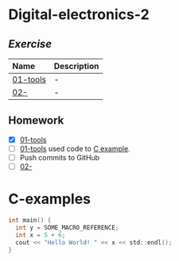 # Digital-electronics-2

## _Exercise_

| **Name** | **Description** |
| :-- | :-- |
| [01-tools](/Labs/01-tools) | -|
| [02-](/Labs/) | -|

## Homework
- [x] [01-tools](/Labs/01-tools) 
- [ ] [01-tools](/Labs/01-tools) used code to [C example](#c-examples).
- [ ] Push commits to GitHub
- [ ] [02-](/Labs/)

# C-examples

```c
int main() {
  int y = SOME_MACRO_REFERENCE;
  int x = 5 + 6;
  cout << "Hello World! " << x << std::endl();
}
```
